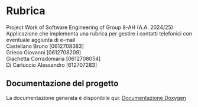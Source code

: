 # Rubrica
Project  Work of Software Engineering of Group 8-AH (A.A. 2024/25)
Applicazione che implementa una rubrica per gestire i contatti telefonici con eventuale aggiunta di e-mail  
Castellano Bruno [0612708383]  
Grieco Giovanni [0612708209]  
Giachetta Corradomaria [0612708054]  
Di Carluccio Alessandro [612707283]

## Documentazione del progetto
La documentazione generata è disponibile qui: [Documentazione Doxygen]()
